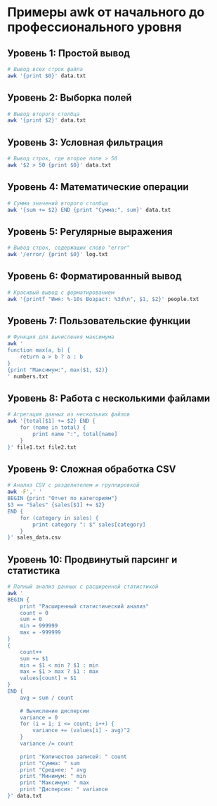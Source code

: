 # Примеры awk от начального до профессионального уровня

## Уровень 1: Простой вывод
```bash
# Вывод всех строк файла
awk '{print $0}' data.txt
```

## Уровень 2: Выборка полей
```bash
# Вывод второго столбца
awk '{print $2}' data.txt
```

## Уровень 3: Условная фильтрация
```bash
# Вывод строк, где второе поле > 50
awk '$2 > 50 {print $0}' data.txt
```

## Уровень 4: Математические операции
```bash
# Сумма значений второго столбца
awk '{sum += $2} END {print "Сумма:", sum}' data.txt
```

## Уровень 5: Регулярные выражения
```bash
# Вывод строк, содержащих слово "error"
awk '/error/ {print $0}' log.txt
```

## Уровень 6: Форматированный вывод
```bash
# Красивый вывод с форматированием
awk '{printf "Имя: %-10s Возраст: %3d\n", $1, $2}' people.txt
```

## Уровень 7: Пользовательские функции
```bash
# Функция для вычисления максимума
awk '
function max(a, b) {
    return a > b ? a : b
}
{print "Максимум:", max($1, $2)}
' numbers.txt
```

## Уровень 8: Работа с несколькими файлами
```bash
# Агрегация данных из нескольких файлов
awk '{total[$1] += $2} END {
    for (name in total) {
        print name ":", total[name]
    }
}' file1.txt file2.txt
```

## Уровень 9: Сложная обработка CSV
```bash
# Анализ CSV с разделителем и группировкой
awk -F',' '
BEGIN {print "Отчет по категориям"}
$3 == "Sales" {sales[$1] += $2}
END {
    for (category in sales) {
        print category ": $" sales[category]
    }
}' sales_data.csv
```

## Уровень 10: Продвинутый парсинг и статистика
```bash
# Полный анализ данных с расширенной статистикой
awk '
BEGIN {
    print "Расширенный статистический анализ"
    count = 0
    sum = 0
    min = 999999
    max = -999999
}
{
    count++
    sum += $1
    min = $1 < min ? $1 : min
    max = $1 > max ? $1 : max
    values[count] = $1
}
END {
    avg = sum / count
    
    # Вычисление дисперсии
    variance = 0
    for (i = 1; i <= count; i++) {
        variance += (values[i] - avg)^2
    }
    variance /= count
    
    print "Количество записей: " count
    print "Сумма: " sum
    print "Среднее: " avg
    print "Минимум: " min
    print "Максимум: " max
    print "Дисперсия: " variance
}' data.txt
``` 